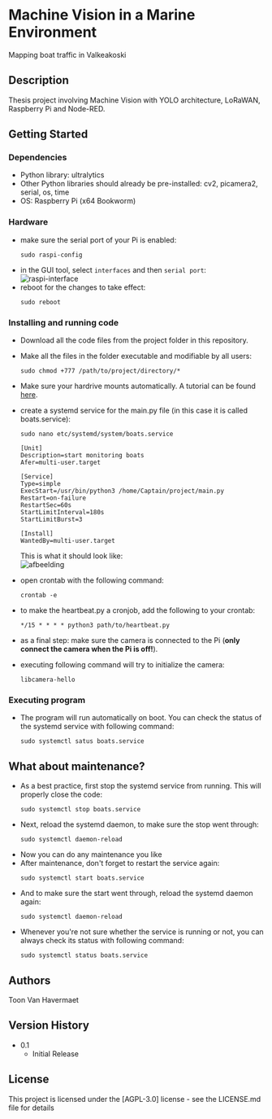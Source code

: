 # Machine Vision in a Marine Environment
Mapping boat traffic in Valkeakoski
## Description
Thesis project involving Machine Vision with YOLO architecture, LoRaWAN, Raspberry Pi and Node-RED. 


## Getting Started

### Dependencies
* Python library: ultralytics
* Other Python libraries should already be pre-installed: cv2, picamera2, serial, os, time
* OS: Raspberry Pi (x64 Bookworm)


### Hardware
* make sure the serial port of your Pi is enabled:
  ```
  sudo raspi-config
  ```
* in the GUI tool, select `interfaces` and then `serial port`: <br>
  ![raspi-interface](https://github.com/Bonsa-BE/boats/assets/68948638/22c44a3f-e608-4afb-a748-5ccbf180475e)
* reboot for the changes to take effect:
  ```
  sudo reboot
  ```


### Installing and running code

* Download all the code files from the project folder in this repository.
* Make all the files in the folder executable and modifiable by all users:
  ```
  sudo chmod +777 /path/to/project/directory/*
  ```
* Make sure your hardrive mounts automatically. A tutorial can be found [here](https://www.digikey.fi/fi/maker/tutorials/2022/how-to-connect-a-drive-hddssd-to-a-raspberry-pi-or-other-linux-computers).
* create a systemd service for the main.py file (in this case it is called boats.service):
  ```
  sudo nano etc/systemd/system/boats.service
  ```
  ```
  [Unit]
  Description=start monitoring boats
  Afer=multi-user.target
  
  [Service]
  Type=simple
  ExecStart=/usr/bin/python3 /home/Captain/project/main.py
  Restart=on-failure
  RestartSec=60s
  StartLimitInterval=180s
  StartLimitBurst=3
  
  [Install]
  WantedBy=multi-user.target
  ```
  
  This is what it should look like: <br>  ![afbeelding](https://github.com/Bonsa-BE/boats/assets/68948638/d764a18b-9930-44d1-aa18-066055a2ccf0)
* open crontab with the following command:
  ```
  crontab -e
  ```
* to make the heartbeat.py a cronjob, add the following to your crontab:
  ```
  */15 * * * * python3 path/to/heartbeat.py
  ```
* as a final step: make sure the camera is connected to the Pi (__only connect the camera when the Pi is off!__).
* executing following command will try to initialize the camera:
  ```
  libcamera-hello
  ```



### Executing program

* The program will run automatically on boot. You can check the status of the systemd service with following command:
  ```
  sudo systemctl satus boats.service
  ```

## What about maintenance?

* As a best practice, first stop the systemd service from running. This will properly close the code:
  ```
  sudo systemctl stop boats.service
  ```
* Next, reload the systemd daemon, to make sure the stop went through:
  ```
  sudo systemctl daemon-reload
  ```
* Now you can do any maintenance you like
* After maintenance, don't forget to restart the service again:
  ```
  sudo systemctl start boats.service
  ```
* And to make sure the start went through, reload the systemd daemon again:
  ```
  sudo systemctl daemon-reload
  ```
* Whenever you're not sure whether the service is running or not, you can always check its status with following command:
  ```
  sudo systemctl status boats.service
  ```
  
## Authors
Toon Van Havermaet  

## Version History
* 0.1
    * Initial Release

## License

This project is licensed under the [AGPL-3.0] license - see the LICENSE.md file for details
